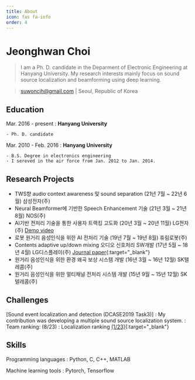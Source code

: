 ```yaml
---
title: About
icon: fas fa-info
order: 4
---
```


Jeonghwan Choi
===========
> I am a Ph. D. candidate in the Deparment of Electronic Engineering at Hanyang University. My research interests mainly focus on sound source localization and beamforming using deep learning.

> [suwoncjh@gmail.com](mailto:suwoncjh@gmail.com) |
> Seoul, Republic of Korea

Education
---------
Mar. 2016 - present
:   **Hanyang University**

    - Ph. D. candidate
	
Mar. 2010 - Feb. 2016
:   **Hanyang University**

    - B.S. Degree in electronics engineering
	- I sereved in the air force from Jan. 2012 to Jan. 2014.

Research Projects
-----------------
<!-- Sound source tracking for robot vacuum (Mar. 2020 - Nov. 2020)
: Deep neural network based noise suppression, sound event detection, and source tracking (with LG Electronics)
: [Demo video](https://www.youtube.com/watch?v=HFRmw0OqxxY){:target="_blank"}

Two-to-five channel audio upmixing (May 2017 - Apr. 2018)
: Two-to-five channel upmixing using deep neural network based primary-ambient separation (with LG Display)
: [Journal paper](https://www.aes.org/e-lib/browse.cfm?elib=21008){:target="_blank"} -->

<!-- Multi-channel speech enhancement for distant speech recognition (Mar. 2016 - Dec. 2016)
: Multi-channel speech enhancement system including noise suppression, echo cancellation, voice activity detection, and automatic gain control (with SK Telecom) -->
- TWS향 audio context awareness 및 sound separation	(21년 7월 ~ 22년 6월) 삼성전자(주)
- Neural Beamformer에 기반한 Speech Enhancement 기술 (21년 3월 ~ 21년 8월) NOS(주)
- AI기반 전처리 기술을 통한 사용자 트랙킹 고도화	(20년 3월 ~ 20년 11월) LG전자(주) [Demo video](https://www.youtube.com/watch?v=HFRmw0OqxxY)
- 로봇 원거리 음성인식을 위한 AI 전처리 기술	(19년 7월 ~ 19년 8월)	휴림로봇(주)
- Contents adaptive up/down mixing 오디오 신호처리 SW개발 (17년 5월 ~ 18년 4월) LG디스플레이(주) [Journal paper](https://www.aes.org/e-lib/browse.cfm?elib=21008){:target="_blank"}
- 원거리 음성인식을 위한 환경 왜곡 보상 시스템 개발 (16년 3월 ~ 16년 12월)	SK텔레콤(주)
- 원거리 음성인식을 위한 멀티채널 전처리 시스템 개발 (15년 9월 ~ 15년 12월) SK텔레콤(주)

Challenges
-----------------

[Sound event localization and detection (DCASE2019 Task3)] 
: My contribution was developing a multiple sound source localization system.
: Team ranking: (8/23)
: Localization ranking [(1/23)](http://dcase.community/challenge2019/task-sound-event-localization-and-detection-results){:target="_blank"}

Skills
------
Programming languages
:   Python, C, C++, MATLAB

Machine learning tools
:   Pytorch, Tensorflow
